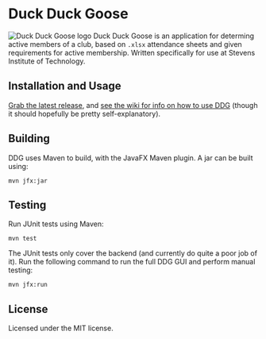 # Duck Duck Goose
![Duck Duck Goose logo](https://raw.githubusercontent.com/jgardella/duck-duck-goose/master/src/main/resources/image/ddg_logo.png)
Duck Duck Goose is an application for determing active members of a club, based on `.xlsx` attendance sheets and given requirements for active membership. Written specifically for use at Stevens Institute of Technology.

## Installation and Usage
[Grab the latest release](https://github.com/jgardella/duck-duck-goose/releases), and [see the wiki for info on how to use DDG](https://github.com/jgardella/duck-duck-goose/wiki/Using-Duck-Duck-Goose) (though it should hopefully be pretty self-explanatory).


## Building
DDG uses Maven to build, with the JavaFX Maven plugin. A jar can be built using:

```
mvn jfx:jar
```

## Testing
Run JUnit tests using Maven:

```
mvn test
```

The JUnit tests only cover the backend (and currently do quite a poor job of it). Run the following command to run the full DDG GUI and perform manual testing:

```
mvn jfx:run
```

## License

Licensed under the MIT license.
